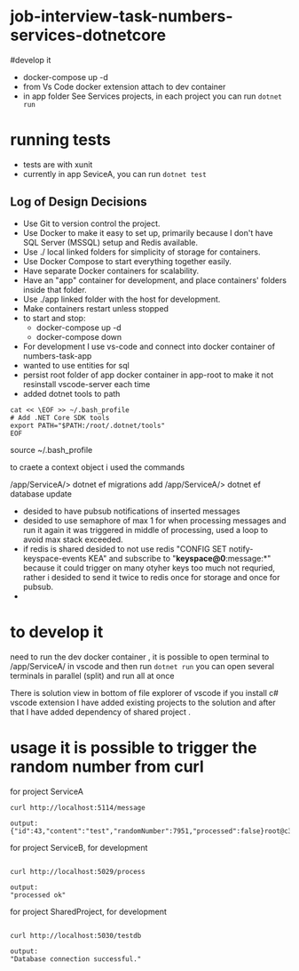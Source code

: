 # job-interview-task-numbers-services-dotnetcore

#develop it 
 - docker-compose up -d
 - from Vs Code  docker extension attach to dev container 
 - in app folder See Services projects, in each project you can run `dotnet run` 


# running tests
 - tests are with xunit
 - currently in app SeviceA, you can run `dotnet test`

## Log of Design Decisions

- Use Git to version control the project.
- Use Docker to make it easy to set up, primarily because I don't have SQL Server (MSSQL) setup and Redis available.
- Use ./ local linked folders for simplicity of storage for containers.
- Use Docker Compose to start everything together easily.
- Have separate Docker containers for scalability.
- Have an "app" container for development, and place containers' folders inside that folder.
- Use ./app linked folder with the host for development.
- Make containers restart unless stopped
- to start and stop:
  - docker-compose up -d
  - docker-compose down
- For development I use vs-code and connect into docker container of numbers-task-app 
- wanted to use entities for sql
- persist root folder of app docker container in app-root to make it not resinstall vscode-server each time
-  added dotnet tools to path 
```
cat << \EOF >> ~/.bash_profile
# Add .NET Core SDK tools
export PATH="$PATH:/root/.dotnet/tools"
EOF
```
source ~/.bash_profile

to craete a context object i used the commands 

/app/ServiceA/> dotnet ef migrations add <name>
/app/ServiceA/> dotnet ef database update

 - desided to have pubsub notifications of inserted messages
 - desided to use semaphore of max 1 for when processing messages and run it again it was triggered in middle of processing, used a loop to avoid max stack exceeded.
 - if redis is shared desided to not use redis "CONFIG SET notify-keyspace-events KEA" and subscribe to "__keyspace@0__:message:*" because it could trigger on many otyher keys too much not requried, rather i desided to send it twice to redis once for storage and once for pubsub.
 - 

# to develop it

 need to run the dev docker container , it is possible to open terminal to /app/ServiceA/ in vscode and then run `dotnet run` you can open several terminals in parallel (split) and run all at once

 There is solution view in bottom of file explorer of vscode if you install c# vscode extension
 I have added existing projects to the solution and after that I have added dependency of shared project .

# usage it is possible to trigger the random number from curl

for project ServiceA

```
curl http://localhost:5114/message

output:
{"id":43,"content":"test","randomNumber":7951,"processed":false}root@c3dbb65a6427:/app/Ser
```

for project ServiceB, for development

```

curl http://localhost:5029/process

output:
"processed ok"
```


for project SharedProject, for development
```

curl http://localhost:5030/testdb

output:
"Database connection successful."
```

